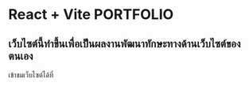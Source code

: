 # React + Vite PORTFOLIO

## เว็บไซต์นี้ทำขึ้นเพื่อเป็นผลงานพัฒนาทักษะทางด้านเว็บไซต์ของตนเอง

เข้าชมเว็บไซต์ได้ที่ <a></a>
